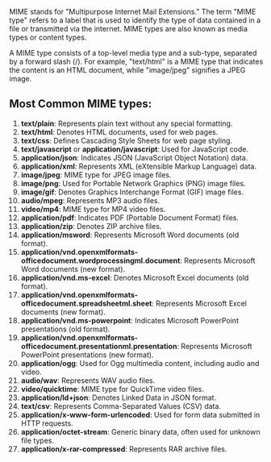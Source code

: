 MIME stands for "Multipurpose Internet Mail Extensions."
The term "MIME type" refers to a label that is used to identify the type of data contained in a file or transmitted via the internet. MIME types are also known as media types or content types.

A MIME type consists of a top-level media type and a sub-type, separated by a forward slash (/). For example, "text/html" is a MIME type that indicates the content is an HTML document, while "image/jpeg" signifies a JPEG image.
## Most Common MIME types:
1. **text/plain**: Represents plain text without any special formatting.
2. **text/html**: Denotes HTML documents, used for web pages.
3. **text/css**: Defines Cascading Style Sheets for web page styling.
4. **text/javascript** or **application/javascript**: Used for JavaScript code.
5. **application/json**: Indicates JSON (JavaScript Object Notation) data.
6. **application/xml**: Represents XML (eXtensible Markup Language) data.
7. **image/jpeg**: MIME type for JPEG image files.
8. **image/png**: Used for Portable Network Graphics (PNG) image files.
9. **image/gif**: Denotes Graphics Interchange Format (GIF) image files.
10. **audio/mpeg**: Represents MP3 audio files.
11. **video/mp4**: MIME type for MP4 video files.
12. **application/pdf**: Indicates PDF (Portable Document Format) files.
13. **application/zip**: Denotes ZIP archive files.
14. **application/msword**: Represents Microsoft Word documents (old format).
15. **application/vnd.openxmlformats-officedocument.wordprocessingml.document**: Represents Microsoft Word documents (new format).
16. **application/vnd.ms-excel**: Denotes Microsoft Excel documents (old format).
17. **application/vnd.openxmlformats-officedocument.spreadsheetml.sheet**: Represents Microsoft Excel documents (new format).
18. **application/vnd.ms-powerpoint**: Indicates Microsoft PowerPoint presentations (old format).
19. **application/vnd.openxmlformats-officedocument.presentationml.presentation**: Represents Microsoft PowerPoint presentations (new format).
20. **application/ogg**: Used for Ogg multimedia content, including audio and video.
21. **audio/wav**: Represents WAV audio files.
22. **video/quicktime**: MIME type for QuickTime video files.
23. **application/ld+json**: Denotes Linked Data in JSON format.
24. **text/csv**: Represents Comma-Separated Values (CSV) data.
25. **application/x-www-form-urlencoded**: Used for form data submitted in HTTP requests.
26. **application/octet-stream**: Generic binary data, often used for unknown file types.
27. **application/x-rar-compressed**: Represents RAR archive files.
